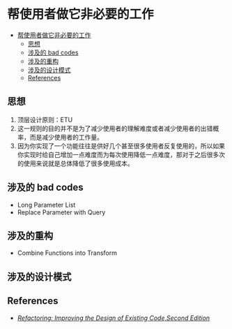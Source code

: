 # 帮使用者做它非必要的工作

<!-- TOC -->

- [帮使用者做它非必要的工作](#帮使用者做它非必要的工作)
    - [思想](#思想)
    - [涉及的 bad codes](#涉及的-bad-codes)
    - [涉及的重构](#涉及的重构)
    - [涉及的设计模式](#涉及的设计模式)
    - [References](#references)

<!-- /TOC -->


## 思想
1. 顶层设计原则：ETU
2. 这一规则的目的并不是为了减少使用者的理解难度或者减少使用者的出错概率，而是减少使用者的工作量。
3. 因为你实现了一个功能往往是供好几个甚至很多使用者反复使用的，所以如果你实现时给自己增加一点难度而为每次使用降低一点难度，那对于之后很多次的使用来说就是总体降低了很多使用成本。


## 涉及的 bad codes
* Long Parameter List
* Replace Parameter with Query


## 涉及的重构
* Combine Functions into Transform


## 涉及的设计模式


## References
* [*Refactoring: Improving the Design of Existing Code,Second Edition*](https://book.douban.com/subject/30332135/)

